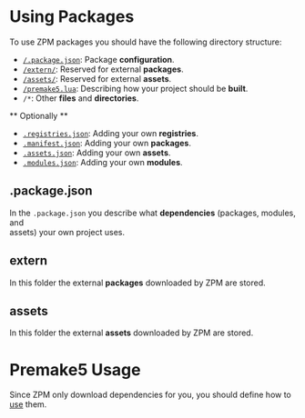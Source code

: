 # Using Packages
To use ZPM packages you should have the following directory structure:

* [`/.package.json`](general/.package): Package **configuration**.
* [`/extern/`](../basics/basics#extern_folder): Reserved for external **packages**.
* [`/assets/`](../basics/basics#assets_folder): Reserved for external **assets**.
* [`/premake5.lua`](../premake5/using): Describing how your project should be **built**.
* `/*`: Other **files** and **directories**.

** Optionally **

* [`.registries.json`](../basics/registries.md): Adding your own **registries**.
* [`.manifest.json`](../basics/manifest.md): Adding your own **packages**.
* [`.assets.json`](../basics/assets.md): Adding your own **assets**.
* [`.modules.json`](../basics/modules.md): Adding your own **modules**.

## .package.json
In the `.package.json` you describe what **dependencies** (packages, modules, and  
assets) your own project uses.

## extern
In this folder the external **packages** downloaded by ZPM are stored.

## assets
In this folder the external **assets** downloaded by ZPM are stored.

# Premake5 Usage
Since ZPM only download dependencies for you, you should define how to [use](../premake5/using) them.